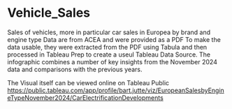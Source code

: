 # Vehicle_Sales
Sales of vehicles, more in particular car sales in Europea by brand and engine type
Data are from ACEA and were provided as a PDF
To make the data usable, they were extracted from the PDF using Tabula and then processed in Tableau Prep to create a useul Tableau Data Source.
The infographic combines a number of key insights from the November 2024 data and comparisons with the previous years.

The Visual itself can be viewed online on Tableau Public https://public.tableau.com/app/profile/bart.jutte/viz/EuropeanSalesbyEngineTypeNovember2024/CarElectrificationDevelopments
